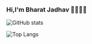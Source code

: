 ### Hi,I'm Bharat Jadhav 👋👨‍🎓‍💻
![GitHub stats](https://github-readme-stats.vercel.app/api?username=Bharatgjadhav&show_icons=true&theme=tokyonight)

![Top Langs](https://github-readme-stats.vercel.app/api/top-langs/?username=Bharatgjadhav&theme=tokyonight)

<!--
**Bharatgjadhav/Bharatgjadhav** is a ✨ _special_ ✨ repository because its `README.md` (this file) appears on your GitHub profile.

Here are some ideas to get you started:

- 🔭 I’m currently working on ...
- 🌱 I’m currently learning ...
- 👯 I’m looking to collaborate on ...
- 🤔 I’m looking for help with ...
- 💬 Ask me about ...
- 📫 How to reach me: ...
- 😄 Pronouns: ...
- ⚡ Fun fact: ...
-->
